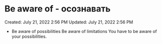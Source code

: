 # Be aware of - осознавать

Created: July 21, 2022 2:56 PM
Updated: July 21, 2022 2:56 PM

- Be aware of possibilities Be aware of limitations You have to be aware of your possibilities.